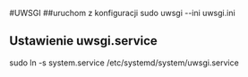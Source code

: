 #UWSGI
##uruchom z konfiguracji 
sudo uwsgi --ini uwsgi.ini


## Ustawienie uwsgi.service

sudo ln -s system.service /etc/systemd/system/uwsgi.service
